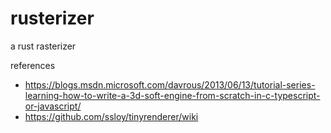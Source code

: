 # rusterizer

a rust rasterizer

references

 * https://blogs.msdn.microsoft.com/davrous/2013/06/13/tutorial-series-learning-how-to-write-a-3d-soft-engine-from-scratch-in-c-typescript-or-javascript/
 * https://github.com/ssloy/tinyrenderer/wiki
